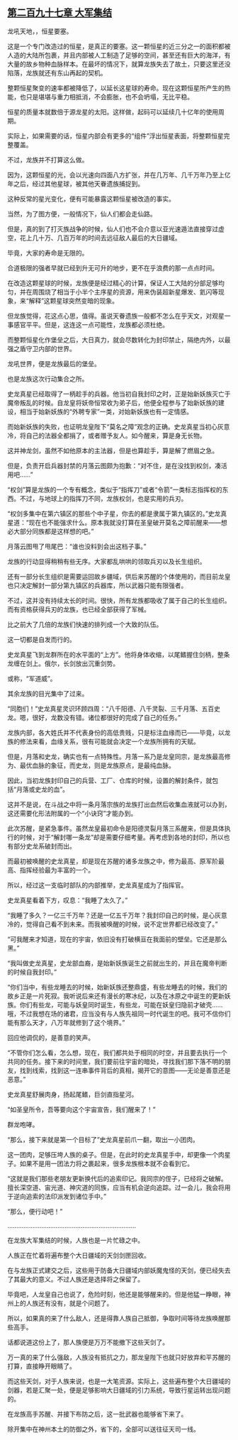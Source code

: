 ## [第二百九十七章 大军集结](https://www.xxbiquge.com/11_11207/9237633.html)


  龙吼天地，，恒星要塞。

  这是一个专门改造过的恒星，是真正的要塞。这一颗恒星的近三分之一的面积都被人造的大陆所包裹，并且内部被人工制造了足够的空间，甚至还有巨大的海洋，有大量的故乡物种血脉样本。在最坏的情况下，就算龙族失去了故土，只要这里还没陷落，龙族就还有东山再起的契机。

  整颗恒星聚变的速率都被降低了，以延长这星球的寿命。现在这颗恒星所产生的热能，也只是堪堪与重力相抵消，不会膨胀，也不会坍塌，无比平稳。

  恒星的质量本就数倍于源龙星的太阳。这样做，起码可以延续几十亿年的使用周期。

  实际上，如果需要的话，恒星内部会有更多的“组件”浮出恒星表面，将整颗恒星完整覆盖。

  不过，龙族并不打算这么做。

  因为，这颗恒星的光，会以光速向四面八方扩张，并在几万年、几千万年乃至上亿年之后，经过其他星球，被其他天眷遗族捕捉到。

  这种反常的星光变化，便有可能暴露这颗恒星被改造的事实。

  当然，为了图方便，一般情况下，仙人们都会走仙路。

  但是，真的到了打灭族战争的时候，仙人们也不会介意以亚光速遁法直接穿过虚空，花上几十万、几百万年的时间去远征敌人最后的大日疆域。

  毕竟，大家的寿命是无限的。

  合道极限的强者早就已经到升无可升的地步，更不在乎浪费的那一点点时间。

  在改造这颗星球的时候，龙族便是经过精心的计算，保证人工大陆的分部足够均匀，并在周围烧了相当于小半个主序星的资源，用来伪装超新星爆发、氦闪等现象，来“解释”这颗星球突然变暗的现象。

  但龙族觉得，花这点心思，值得。虽说天眷遗族一般都不怎么在乎天文，对观星一事感官平平。但是，这连这一点可能性，龙族都必须杜绝。

  而整颗恒星化作堡垒之后，大日真力，就会尽数转化为封印禁止，隔绝内外，以最强之盾守卫内部的世界。

  龙吼世界，便是龙族最后的堡垒。

  也是龙族这次行动集合之所。

  史龙真星已经取得了一柄趁手的兵器。他当初自我封印之时，正是始新妖族灭亡于魔帝叛乱的时候。自龙皇将妖帝恒常收为弟子后，他便全程参与了始新妖族的建设，相当于始新妖族的“外聘专家”一类，对始新妖族也有一定情感。

  而始新妖族的失败，也证明龙皇陛下“莫名之障”观念的正确。史龙真星当初心灰意冷，将自己的法器全都捐了，或者赠予友人。如今醒来，算是身无长物。

  这并神龙剑，虽然不如他原本的主法器，但是也算趁手，算是解了燃眉之急。

  但是，负责开启兵器封禁的月落云图颇为抱歉：“对不住，是在没找到权剑，凑活用吧……”

  “权剑”算是龙族的一个专有概念，类似于“指挥刀”或者“令箭”一类标志指挥权的东西。不过，与地球上的指挥刀不同，龙族权剑，也是实用的兵刃。

  “权剑多集中在第六镇区的那些个中子星，你去的都是隶属于第九镇区的。”史龙真星道：“现在也不能强求什么。原本我就没打算在圣皇破开莫名之障前醒来——想必大部分同族都是这样想的吧。”

  月落云图甩了甩尾巴：“谁也没料到会出这档子事。”

  龙族的行动显得稍稍有些无序。大家都乱哄哄的领取兵刃以及长生组织。

  还有一部分长生组织是需要运回故乡疆域，供后来苏醒的个体使用的，而目前龙皇也只决定解封一部分第九镇区的兵器库，所以武器只能有限强者。

  不过，这并没有持续太长的时间。很快，所有龙族都吸收了属于自己的长生组织。而有资格获得兵刃的龙族，也已经全部获得了军械。

  比之前大了几倍的龙族们快速的排列成一个大致的队伍。

  这一切都是自发而行的。

  史龙真星飞到龙群所在的水平面的“上方”。他将身体收缩，以尾鳍握住剑柄，整条龙缠在剑上。俄尔，长剑放出沉重剑势。

  或称，“军道威”。

  其余龙族的目光集中了过来。

  “同胞们！”史龙真星灵识环顾四周：“八千阳德、八千灵裂、三千月落、五百史龙。嗯，很好，龙数没有错。诸位都很好的完成了自己的任务。”

  龙族内部，各大姓氏并不代表身份的高低贵贱，只是标注血缘而已——毕竟，以龙族的修法来看，血缘关系，很有可能就会决定一个龙族所拥有的天赋。

  但是，月落和史龙，确实也有一点特殊性。月落一系乃是龙皇同宗，是龙族最高修为、最优血脉的象征，而史龙，则是龙族原点，是最纯血脉。

  因此，当初龙族封印自己的兵营、工厂、仓库的时候，设置的解封条件，就包括“月落或史龙的血”。

  这并不是说，在斗战之中将一条月落宗族的龙族打出血然后收集血液就可以办到，这还需要化形法附属的一个“小诀窍”才能办到。

  此次苏醒，是紧急事件。虽然龙皇最初命令是阳德灵裂月落三系醒来，但是具体执行的时候，对于“解封哪一条龙”却是需要仔细考量。再考虑到各地的封印，所以也有部分史龙系破封而出。

  而最初被唤醒的史龙真星，却是现在苏醒的诸多龙族之中，修为最高、原军阶最高、指挥经验最为丰富的一个。

  所以，经过这一支临时部队的内部推举，史龙真星成为了指挥官。

  史龙真星看着下方，叹息：“我睡了太久了。”

  “我睡了多久？一亿三千万年？还是一亿五千万年？我封印自己的时候，是心灰意冷的，觉得自己看不到未来。而我被唤醒的时候，说不定世界都已经改变了。”

  “可我醒来才知道，现在的宇宙，依旧没有打破横亘在我面前的壁垒。它还是那么黑。”

  “我叫做史龙真星，史龙部血裔，是始新妖族诞生之前就出生的，并且在魔帝判断的时候自我封印。”

  “你们当中，有些龙睡去的时候，始新妖族还整鼎盛，有些龙睡去的时候，我们的故乡正是一片死寂。我听说后来还有漫长的寒冰纪，以及在冰原之中诞生的更新妖族。你们有些龙，可能与妖皇同时诞生，有些龙，可能在妖皇归隐前才破壳……哦，不过我想在场的诸君，应当没有与人族先祖同一时代诞生的吧。我可不信你们能有那么天才，八万年就修到了这个境界。”

  回应他调侃的，是善意的笑声。

  “不管你们怎么看，怎么想，现在，我们都共处于相同的时空，并且要去执行一个共同的任务。接下来的时间里，我们要前往宇宙的暗处，寻找我们那下落不明的朋友，找到线索，找到这一连串事件背后的真相，揭开它的意图——无论是善意还是恶意。”

  史龙真星舒展肉身，扬起尾鳍，巨剑直指星河。

  “如圣皇所令，吾等要向这个宇宙宣告，我们醒来了！”

  群龙咆哮。

  “那么，接下来就是第一个目标了”史龙真星前爪一翻，取出一小团肉。

  这一团肉，足够压垮人族的桌子。但是，在此时的史龙真星手中，却更像一个肉星子。如果不是用一团法力将之裹起来，很多龙族根本就不会看到它。

  “这就是我们那些老朋友更新换代后的追索印记。我同宗的侄子，已经将之破解。擅长深空道、宙光道、神灾道的同族，应当有机会逆向追踪。过一会儿，我会将用于逆向追索的法印派发到诸位手中。”

  “那么，便行动吧！”

  ………………………………………………………………

  在龙族大军集结的时候，人族也是一片忙碌之中。

  人族正在忙着将遍布整个大日疆域的天剑剑匣回收。

  在与龙族正式建交之后，这些用于防备大日疆域内部妖魔鬼怪的天剑，便已经失去了其最大的意义。不过人族还是选择将之保留了。

  毕竟吧，人龙皇自己也说了，危险时刻，他还是能够醒来的。但是他猛一睁眼，神州上的人族还有没有，就是个问题了。

  所以，如果真的来了什么敌人，还是得靠人族自己抵御，争取时间等待龙族唤醒那些高手。

  话都说道这份上了，那人族便是万万不能撤下这些天剑了。

  万一真的来了什么强敌，人族没有抵抗之力，那龙皇陛下也就只好放弃和平苏醒的打算，直接睁开眼睛了。

  而这些天剑，对于人族来说，也是一大笔资源。实际上，这些遍布整个大日疆域的剑器，若是汇聚一处，便是足够影响大日疆域的引力系统，导致行星运转出现问题的。

  在龙族高手苏醒、并接下布防之后，这一批武器也能够省下来了。

  除开集中在神州本土的防御之外，省下的，全部可以送往征天司一线。
